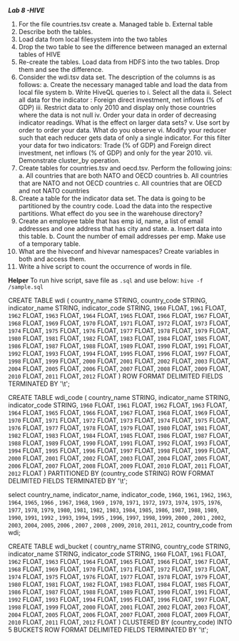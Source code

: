 ***Lab 8 -HIVE***

1.	For the file countries.tsv create
a.	Managed table
b.	External table
1.	Describe both the tables.
2.	Load data from local filesystem into the two tables
3.	Drop the two table to see the difference between managed an external tables of HIVE
4.	Re-create the tables. Load data from HDFS into the two tables. Drop them and see the difference. 
2.	Consider the wdi.tsv data set. The description of the columns is as follows:
a.	Create the necessary managed table and load the data from local file system
b.	Write HiveQL queries to 
i.	Select all the data
ii.	Select all data for the indicator : Foreign direct investment, net inflows (% of GDP)
iii.	Restrict data to only 2010 and display only those countries where the data is not null
iv.	Order your data in order of decreasing indicator readings. What is the effect on larger data sets?
v.	Use sort by order to order your data. What do you observe
vi.	Modify your reducer such that each reducer gets data of only a single indicator. For this filter your data for two indicators: Trade (% of GDP) and Foreign direct investment, net inflows (% of GDP) and only for the year 2010.
vii.	Demonstrate cluster_by operation.
3.	Create tables for countries.tsv and oecd.tsv. Perform the following joins:
a.	All countries that are both NATO and OECD countries
b.	All countries that are NATO and not OECD countries
c.	All countries that are OECD and not NATO countries
4.	Create a table for the indicator data set. The data is going to be partitioned by the country code. Load the data into the respective partitions. What effect do you see in the warehouse directory?
5.	Create an employee table that has emp id, name, a list of email addresses and one address that has city and state. 
a.	Insert data into this table.
b.	Count the number of email addresses per emp. Make use of a temporary table.
6.	What are the hiveconf and hivevar namespaces? Create variables in both and access them. 
7.	Write a hive script to count the occurrence of words in file. 

**Helper**
To run hive script, save file as `.sql` and use below:
`hive -f /sample.sql`

CREATE TABLE wdi ( country_name STRING, country_code STRING, indicator_name STRING, indicator_code STRING, `1960` FLOAT, `1961` FLOAT, `1962` FLOAT, `1963` FLOAT, `1964` FLOAT, `1965` FLOAT, `1966` FLOAT, `1967` FLOAT, `1968` FLOAT, `1969` FLOAT, `1970` FLOAT, `1971` FLOAT, `1972` FLOAT, `1973` FLOAT, `1974` FLOAT, `1975` FLOAT, `1976` FLOAT, `1977` FLOAT, `1978` FLOAT, `1979` FLOAT, `1980` FLOAT, `1981` FLOAT, `1982` FLOAT, `1983` FLOAT, `1984` FLOAT, `1985` FLOAT, `1986` FLOAT, `1987` FLOAT, `1988` FLOAT, `1989` FLOAT, `1990` FLOAT, `1991` FLOAT, `1992` FLOAT, `1993` FLOAT, `1994` FLOAT, `1995` FLOAT, `1996` FLOAT, `1997` FLOAT, `1998` FLOAT, `1999` FLOAT, `2000` FLOAT, `2001` FLOAT, `2002` FLOAT, `2003` FLOAT, `2004` FLOAT, `2005` FLOAT, `2006` FLOAT, `2007` FLOAT, `2008` FLOAT, `2009` FLOAT, `2010` FLOAT, `2011` FLOAT, `2012` FLOAT ) ROW FORMAT DELIMITED FIELDS TERMINATED BY '\t';

CREATE TABLE wdi_code ( country_name STRING, indicator_name STRING, indicator_code STRING, `1960` FLOAT, `1961` FLOAT, `1962` FLOAT, `1963` FLOAT, `1964` FLOAT, `1965` FLOAT, `1966` FLOAT, `1967` FLOAT, `1968` FLOAT, `1969` FLOAT, `1970` FLOAT, `1971` FLOAT, `1972` FLOAT, `1973` FLOAT, `1974` FLOAT, `1975` FLOAT, `1976` FLOAT, `1977` FLOAT, `1978` FLOAT, `1979` FLOAT, `1980` FLOAT, `1981` FLOAT, `1982` FLOAT, `1983` FLOAT, `1984` FLOAT, `1985` FLOAT, `1986` FLOAT, `1987` FLOAT, `1988` FLOAT, `1989` FLOAT, `1990` FLOAT, `1991` FLOAT, `1992` FLOAT, `1993` FLOAT, `1994` FLOAT, `1995` FLOAT, `1996` FLOAT, `1997` FLOAT, `1998` FLOAT, `1999` FLOAT, `2000` FLOAT, `2001` FLOAT, `2002` FLOAT, `2003` FLOAT, `2004` FLOAT, `2005` FLOAT, `2006` FLOAT, `2007` FLOAT, `2008` FLOAT, `2009` FLOAT, `2010` FLOAT, `2011` FLOAT, `2012` FLOAT ) PARTITIONED BY (country_code STRING) ROW FORMAT DELIMITED FIELDS TERMINATED BY '\t';


select country_name, indicator_name, indicator_code, `1960`, `1961`, `1962`, `1963`, `1964`, `1965`, `1966` , `1967`, `1968`, `1969` , `1970`, `1971`, `1972`, `1973`, `1974`, `1975`, `1976`, `1977`, `1978`, `1979`, `1980`, `1981`, `1982`, `1983`, `1984`, `1985`, `1986`, `1987`, `1988`, `1989`, `1990`, `1991`, `1992` , `1993`, `1994`, `1995` , `1996`, `1997`, `1998`, `1999`, `2000` , `2001` , `2002`, `2003`, `2004`, `2005`, `2006` , `2007` , `2008` , `2009`, `2010`, `2011`, `2012`, country_code from wdi;

CREATE TABLE wdi_bucket ( country_name STRING, country_code STRING, indicator_name STRING, indicator_code STRING, `1960` FLOAT, `1961` FLOAT, `1962` FLOAT, `1963` FLOAT, `1964` FLOAT, `1965` FLOAT, `1966` FLOAT, `1967` FLOAT, `1968` FLOAT, `1969` FLOAT, `1970` FLOAT, `1971` FLOAT, `1972` FLOAT, `1973` FLOAT, `1974` FLOAT, `1975` FLOAT, `1976` FLOAT, `1977` FLOAT, `1978` FLOAT, `1979` FLOAT, `1980` FLOAT, `1981` FLOAT, `1982` FLOAT, `1983` FLOAT, `1984` FLOAT, `1985` FLOAT, `1986` FLOAT, `1987` FLOAT, `1988` FLOAT, `1989` FLOAT, `1990` FLOAT, `1991` FLOAT, `1992` FLOAT, `1993` FLOAT, `1994` FLOAT, `1995` FLOAT, `1996` FLOAT, `1997` FLOAT, `1998` FLOAT, `1999` FLOAT, `2000` FLOAT, `2001` FLOAT, `2002` FLOAT, `2003` FLOAT, `2004` FLOAT, `2005` FLOAT, `2006` FLOAT, `2007` FLOAT, `2008` FLOAT, `2009` FLOAT, `2010` FLOAT, `2011` FLOAT, `2012` FLOAT ) 
CLUSTERED BY (country_code) INTO 5 BUCKETS 
ROW FORMAT DELIMITED FIELDS TERMINATED BY '\t';
